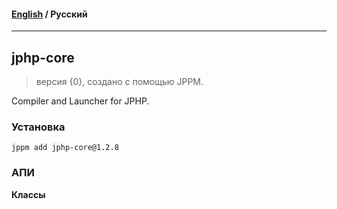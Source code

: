 #### [English](README.md) / **Русский**

---

## jphp-core
> версия {0}, создано с помощью JPPM.

Compiler and Launcher for JPHP.

### Установка
```
jppm add jphp-core@1.2.8
```

### АПИ
**Классы**